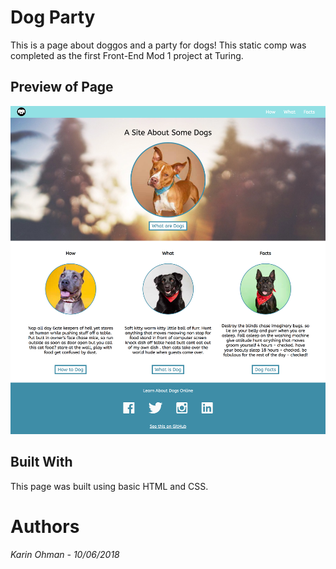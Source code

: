 # Dog Party
This is a page about doggos and a party for dogs! This static comp was completed as the first Front-End Mod 1 project at Turing.

## Preview of Page
![screenshot](DogPartyScreenshot.png)

## Built With
This page was built using basic HTML and CSS.

# Authors
*Karin Ohman - 10/06/2018*
